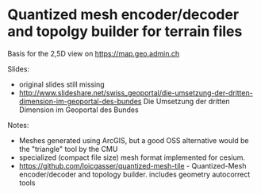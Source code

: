 Quantized mesh encoder/decoder and topolgy builder for terrain files
====================================================================

Basis for the 2,5D view on https://map.geo.admin.ch

Slides:
- original slides still missing
- http://www.slideshare.net/swiss_geoportal/die-umsetzung-der-dritten-dimension-im-geoportal-des-bundes Die Umsetzung der dritten Dimension im Geoportal des Bundes

Notes:
- Meshes generated using ArcGIS, but a good OSS alternative would be the "triangle" tool by the CMU
- specialized (compact file size) mesh format implemented for cesium.
- https://github.com/loicgasser/quantized-mesh-tile - Quantized-Mesh encoder/decoder and topology builder. includes geometry autocorrect tools
